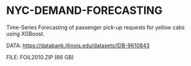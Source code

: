 # NYC-DEMAND-FORECASTING
Time-Series Forecasting of passenger pick-up requests for yellow cabs using XGBoost.

DATA: https://databank.illinois.edu/datasets/IDB-9610843

FILE: FOIL2010.ZIP (66 GB)
   

